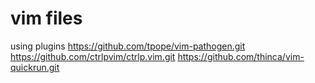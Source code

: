 # vim files

using plugins
https://github.com/tpope/vim-pathogen.git
https://github.com/ctrlpvim/ctrlp.vim.git
https://github.com/thinca/vim-quickrun.git
